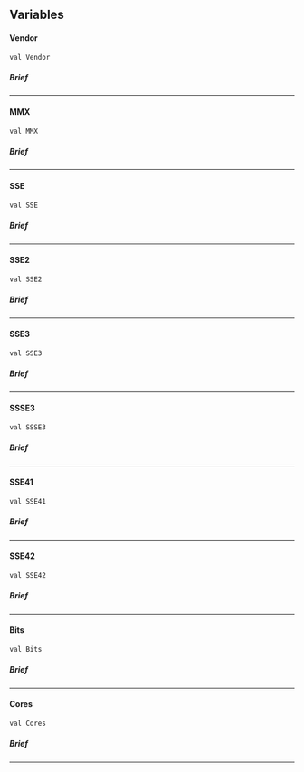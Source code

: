 Variables
---

#### Vendor

```C#
val Vendor
```

##### Brief

***

#### MMX

```C#
val MMX
```

##### Brief

***

#### SSE

```C#
val SSE
```

##### Brief

***

#### SSE2

```C#
val SSE2
```

##### Brief

***

#### SSE3

```C#
val SSE3
```

##### Brief

***

#### SSSE3

```C#
val SSSE3
```

##### Brief

***

#### SSE41

```C#
val SSE41
```

##### Brief

***

#### SSE42

```C#
val SSE42
```

##### Brief

***

#### Bits

```C#
val Bits
```

##### Brief

***

#### Cores

```C#
val Cores
```

##### Brief

***

